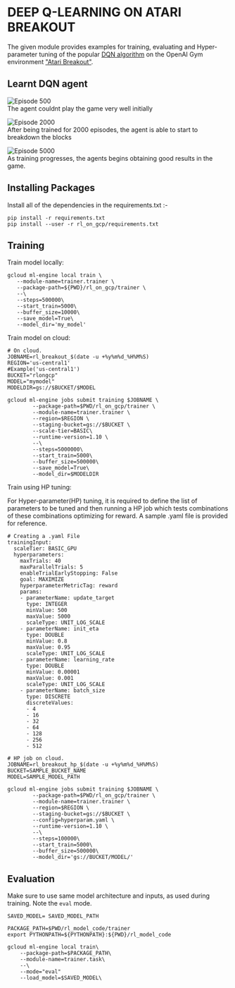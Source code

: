 # DEEP Q-LEARNING ON ATARI BREAKOUT

The given module provides examples for training, evaluating and Hyper-parameter tuning of the popular [DQN algorithm](https://deepmind.com/research/dqn/) on the OpenAI Gym environment ["Atari Breakout"](https://gym.openai.com/envs/Breakout-v0/).


## Learnt DQN agent
![Episode 500](img/breakout_4.0.gif?raw=true)  
The agent couldnt play the game very well initially  

![Episode 2000](img/breakout_18.0.gif?raw=true)   
After being trained for 2000 episodes, the agent is able to start to breakdown the blocks 

![Episode 5000](img/breakout_36.0.gif?raw=true)   
As training progresses, the agents begins obtaining good results in the game. 

## Installing Packages

Install all of the dependencies in the requirements.txt :-

```
pip install -r requirements.txt
pip install --user -r rl_on_gcp/requirements.txt

```


## Training

Train model locally:

```
gcloud ml-engine local train \
   --module-name=trainer.trainer \
   --package-path=${PWD}/rl_on_gcp/trainer \
   --\
   --steps=500000\
   --start_train=5000\
   --buffer_size=10000\
   --save_model=True\
   --model_dir='my_model'
```

Train model on cloud:

```
# On cloud.
JOBNAME=rl_breakout_$(date -u +%y%m%d_%H%M%S)
REGION='us-central1'
#Example('us-central1')
BUCKET="rlongcp"
MODEL="mymodel" 
MODELDIR=gs://$BUCKET/$MODEL

gcloud ml-engine jobs submit training $JOBNAME \
        --package-path=$PWD/rl_on_gcp/trainer \
        --module-name=trainer.trainer \
        --region=$REGION \
        --staging-bucket=gs://$BUCKET \
        --scale-tier=BASIC\
        --runtime-version=1.10 \
        --\
        --steps=5000000\
        --start_train=5000\
        --buffer_size=500000\
        --save_model=True\
        --model_dir=$MODELDIR
```

Train using HP tuning:

For Hyper-parameter(HP) tuning, it is required to define the list of parameters to be tuned and then running a HP job which tests combinations of these combinations optimizing for reward. A sample .yaml file is provided for reference.

```
# Creating a .yaml File
trainingInput:
  scaleTier: BASIC_GPU
  hyperparameters:
    maxTrials: 40
    maxParallelTrials: 5
    enableTrialEarlyStopping: False
    goal: MAXIMIZE    
    hyperparameterMetricTag: reward
    params:
    - parameterName: update_target
      type: INTEGER
      minValue: 500
      maxValue: 5000
      scaleType: UNIT_LOG_SCALE
    - parameterName: init_eta
      type: DOUBLE
      minValue: 0.8
      maxValue: 0.95
      scaleType: UNIT_LOG_SCALE
    - parameterName: learning_rate
      type: DOUBLE
      minValue: 0.00001
      maxValue: 0.001
      scaleType: UNIT_LOG_SCALE
    - parameterName: batch_size
      type: DISCRETE
      discreteValues:
      - 4
      - 16
      - 32
      - 64
      - 128
      - 256
      - 512
```

```
# HP job on cloud.
JOBNAME=rl_breakout_hp_$(date -u +%y%m%d_%H%M%S)
BUCKET=SAMPLE_BUCKET_NAME
MODEL=SAMPLE_MODEL_PATH 

gcloud ml-engine jobs submit training $JOBNAME \
        --package-path=$PWD/rl_on_gcp/trainer \
        --module-name=trainer.trainer \
        --region=$REGION \
        --staging-bucket=gs://$BUCKET \
        --config=hyperparam.yaml \
        --runtime-version=1.10 \
        --\
        --steps=100000\
        --start_train=5000\
        --buffer_size=500000\
        --model_dir='gs://BUCKET/MODEL/'
```

## Evaluation

Make sure to use same model architecture and inputs, as used during training. Note the `eval` mode.

```
SAVED_MODEL= SAVED_MODEL_PATH

PACKAGE_PATH=$PWD/rl_model_code/trainer
export PYTHONPATH=${PYTHONPATH}:${PWD}/rl_model_code

gcloud ml-engine local train\
    --package-path=$PACKAGE_PATH\
    --module-name=trainer.task\
    --\
    --mode="eval"
    --load_model=$SAVED_MODEL\
```

